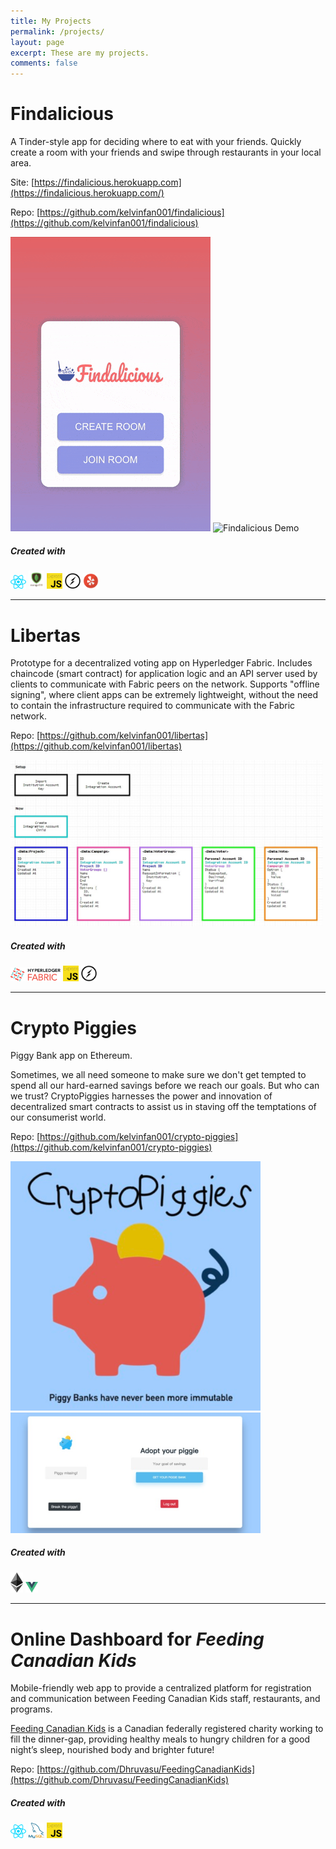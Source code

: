 ```yaml
---
title: My Projects
permalink: /projects/
layout: page
excerpt: These are my projects.
comments: false
---
```


# Findalicious

A Tinder-style app for deciding where to eat with your friends. Quickly create a room with your friends and swipe through restaurants in your local area.

Site: [https://findalicious.herokuapp.com](https://findalicious.herokuapp.com/)

Repo: [https://github.com/kelvinfan001/findalicious](https://github.com/kelvinfan001/findalicious)

<img src="/assets/img/logos/create_room_demo.gif" alt="Findalicious Demo"/>

<img src="/assets/img/logos/swiping_demo.gif" alt="Findalicious Demo"/>

##### Created with
<img width="25px" src="/assets/img/logos/react.svg" alt="React"/>
<img width="25px" src="/assets/img/logos/mongodb-logo.png" alt="MongDB"/>
<img width="25px" src="/assets/img/logos/ExpressJS.png" alt="Express"/>
<img width="25px" src="/assets/img/logos/socket.io.svg" alt="Socket.io"/>
<img width="25px" src="/assets/img/logos/yelp.png" alt="Yelp"/>

<hr>

# Libertas

Prototype for a decentralized voting app on Hyperledger Fabric.
Includes chaincode (smart contract) for application logic and an API server used by clients to communicate with Fabric peers on the network. Supports "offline signing", where client apps can be extremely lightweight, without the need to contain the infrastructure required to communicate with the Fabric network.

Repo: [https://github.com/kelvinfan001/libertas](https://github.com/kelvinfan001/libertas)

<img width="500px" src="/assets/img/logos/libertas.jpg" alt="Libertas Wireframe"/>

##### Created with
<img width="80px" src="/assets/img/logos/fabric.png" alt="Hyperledger Fabric"/>
<img width="25px" src="/assets/img/logos/ExpressJS.png" alt="Express"/>
<img width="25px" src="/assets/img/logos/socket.io.svg" alt="Socket.io"/>

<hr>

# Crypto Piggies

Piggy Bank app on Ethereum.

Sometimes, we all need someone to make sure we don't get tempted to spend all our hard-earned savings before we reach our goals. But who can we trust? CryptoPiggies harnesses the power and innovation of decentralized smart contracts to assist us in staving off the temptations of our consumerist world.

Repo: [https://github.com/kelvinfan001/crypto-piggies](https://github.com/kelvinfan001/crypto-piggies)

<img width="400px" src="/assets/img/logos/cryptopiggies-0.png" alt="CryptoPiggies Screenshot"/>

<img width="400px" src="/assets/img/logos/cryptopiggies-1.png" alt="CryptoPiggies Screenshot"/>

##### Created with

<img width="20px" src = "/assets/img/logos/ethereum.svg" alt="Ethereum"/>
<img width="20px" src = "/assets/img/logos/vue.svg" alt="Vue.js"/>

<hr>

# Online Dashboard for *Feeding Canadian Kids*

Mobile-friendly web app to provide a centralized platform for registration and communication between Feeding Canadian Kids staff, restaurants, and programs.

[Feeding Canadian Kids](https://feedingcanadiankids.org/about-us/) is a Canadian federally registered charity working to fill the dinner-gap, providing healthy meals to hungry children for a good night’s sleep, nourished body and brighter future!

Repo: [https://github.com/Dhruvasu/FeedingCanadianKids](https://github.com/Dhruvasu/FeedingCanadianKids)

##### Created with
<img width="25px" src="/assets/img/logos/react.svg" alt="React"/>
<img width="25px" src="/assets/img/logos/mysql.png" alt="MySQL"/>
<img width="25px" src="/assets/img/logos/ExpressJS.png" alt="Express"/>
